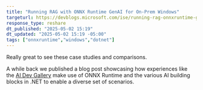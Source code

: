 ```yaml
---
title: "Running RAG with ONNX Runtime GenAI for On-Prem Windows"
targeturl: https://devblogs.microsoft.com/ise/running-rag-onnxruntime-genai/
response_type: reshare
dt_published: "2025-05-02 15:19"
dt_updated: "2025-05-02 15:19 -05:00"
tags: ["onnxruntime","windows","dotnet"]
---
```


Really great to see these case studies and comparisons. 

A while back we published a blog post showcasing how experiences like the [AI Dev Gallery](https://devblogs.microsoft.com/dotnet/introducing-ai-dev-gallery-gateway-to-local-ai-development/) make use of ONNX Runtime and the various AI building blocks in .NET to enable a diverse set of scenarios.
